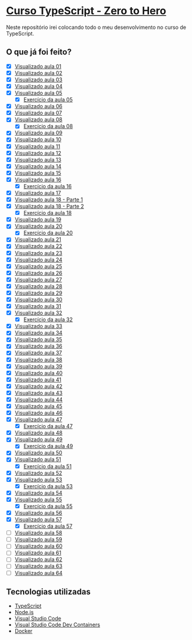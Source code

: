 # [Curso TypeScript - Zero to Hero](https://youtube.com/playlist?list=PLb2HQ45KP0Wsk-p_0c6ImqBAEFEY-LU9H)

Neste repositório irei colocando todo o meu desenvolvimento no curso de 
TypeScript.

## O que já foi feito?

- [x] [Visualizado aula 01](https://youtu.be/u7K1sdnCv5Y)
- [X] [Visualizado aula 02](https://youtu.be/_pDsn0gE6ys)
- [X] [Visualizado aula 03](https://youtu.be/J-sMh3DF10U)
- [X] [Visualizado aula 04](https://youtu.be/iYXzT08sX5Y)
- [X] [Visualizado aula 05](https://youtu.be/iTCRgdEyq0k)
    - [X] [Exercício da aula 05](./aula_05/)
- [X] [Visualizado aula 06](https://youtu.be/VIYnya9DUxg)
- [X] [Visualizado aula 07](https://youtu.be/ocjS96i27zk)
- [X] [Visualizado aula 08](https://youtu.be/BmLMwwWNblI)
    - [X] [Exercício da aula 08](./aula_08/)
- [X] [Visualizado aula 09](https://youtu.be/y6dgaE-cPhc)
- [X] [Visualizado aula 10](https://youtu.be/SkXMjanTPbQ)
- [X] [Visualizado aula 11](https://youtu.be/SsQqZPdPJl4)
- [X] [Visualizado aula 12](https://youtu.be/498uRBCoGf8)
- [X] [Visualizado aula 13](https://youtu.be/0LpB1I8YPnA)
- [X] [Visualizado aula 14](https://youtu.be/Le9jY9AdWbI)
- [X] [Visualizado aula 15](https://youtu.be/IzEpibKEtg4)
- [X] [Visualizado aula 16](https://youtu.be/P1ZALg3mKtA)
    - [X] [Exercício da aula 16](./aula_16/)
- [X] [Visualizado aula 17](https://youtu.be/APecrHh9K7E)
- [X] [Visualizado aula 18 - Parte 1](https://youtu.be/Hz1mB0YwDWU)
- [X] [Visualizado aula 18 - Parte 2](https://youtu.be/0_61ggJ_yzY)
    - [X] [Exercício da aula 18](./aula_18/)
- [X] [Visualizado aula 19](https://youtu.be/oBlnDsKloAY)
- [X] [Visualizado aula 20](https://youtu.be/aU5rKsHyxHk)
    - [X] [Exercício da aula 20](./aula_20/)
- [X] [Visualizado aula 21](https://youtu.be/VWaPx-pvEn8)
- [X] [Visualizado aula 22](https://youtu.be/I0wYYGwiDNY)
- [X] [Visualizado aula 23](https://youtu.be/7BLsEz7eP6s)
- [X] [Visualizado aula 24](https://youtu.be/6XFn4Gny8WU)
- [X] [Visualizado aula 25](https://youtu.be/yLraF6_-85U)
- [X] [Visualizado aula 26](https://youtu.be/Aguo_gIIh7o)
- [X] [Visualizado aula 27](https://youtu.be/vyOidIn_YfQ)
- [X] [Visualizado aula 28](https://youtu.be/3Cx3q9aOf_I)
- [X] [Visualizado aula 29](https://youtu.be/B355hDt29q4)
- [X] [Visualizado aula 30](https://youtu.be/ZJt15H_MKLc)
- [X] [Visualizado aula 31](https://youtu.be/SoZeG6p_Ass)
- [X] [Visualizado aula 32](https://youtu.be/0cxJ1RQ7Gv0)
    - [X] [Exercício da aula 32](./aula_32/)
- [X] [Visualizado aula 33](https://youtu.be/WNp44xb1M_s)
- [X] [Visualizado aula 34](https://youtu.be/sU9miGUUJrI)
- [X] [Visualizado aula 35](https://youtu.be/_KkjHVo4x_M)
- [X] [Visualizado aula 36](https://youtu.be/-rUHKfnbq7g)
- [X] [Visualizado aula 37](https://youtu.be/kaKlKebVqco)
- [X] [Visualizado aula 38](https://youtu.be/KUi9FhBResg)
- [X] [Visualizado aula 39](https://youtu.be/-yAy5hBuW20)
- [X] [Visualizado aula 40](https://youtu.be/01Hu8ekpnEc)
- [X] [Visualizado aula 41](https://youtu.be/h1BpPZyl8j8)
- [X] [Visualizado aula 42](https://youtu.be/AU7-s7Ucock)
- [X] [Visualizado aula 43](https://youtu.be/DHTQwvXcZOs)
- [X] [Visualizado aula 44](https://youtu.be/faHgw09dcsw)
- [X] [Visualizado aula 45](https://youtu.be/8lkQjfuif8c)
- [X] [Visualizado aula 46](https://youtu.be/zbnwyJybtPg)
- [X] [Visualizado aula 47](https://youtu.be/RFyhBnowMOY)
    - [X] [Exercício da aula 47](./aula_47/)
- [X] [Visualizado aula 48](https://youtu.be/GdxGQA8ppk0)
- [X] [Visualizado aula 49](https://youtu.be/hEe0rD4-LVM)
    - [X] [Exercício da aula 49](./aula_49/)
- [X] [Visualizado aula 50](https://youtu.be/7W3PNpoCB40)
- [X] [Visualizado aula 51](https://youtu.be/tKVsXBMYm1g)
    - [X] [Exercício da aula 51](./aula_51/)
- [X] [Visualizado aula 52](https://youtu.be/TUrhve2mLx8)
- [X] [Visualizado aula 53](https://youtu.be/1Nq2gE5Bzpo)
    - [X] [Exercício da aula 53](./aula_53/)
- [X] [Visualizado aula 54](https://youtu.be/tTuiHXKW9v4)
- [X] [Visualizado aula 55](https://youtu.be/kHzkhKMNyEI)
    - [X] [Exercício da aula 55](./aula_55/)
- [X] [Visualizado aula 56](https://youtu.be/5cKzzP4CeKM)
- [X] [Visualizado aula 57](https://youtu.be/AFYCxTnVQbM)
    - [X] [Exercício da aula 57](./aula_57/)
- [ ] [Visualizado aula 58]()
- [ ] [Visualizado aula 59]()
- [ ] [Visualizado aula 60]()
- [ ] [Visualizado aula 61]()
- [ ] [Visualizado aula 62]()
- [ ] [Visualizado aula 63]()
- [ ] [Visualizado aula 64]()

## Tecnologias utilizadas

- [TypeScript](https://www.typescriptlang.org/)
- [Node.js](https://nodejs.org/en/)
- [Visual Studio Code](https://code.visualstudio.com/)
- [Visual Studio Code Dev Containers](https://code.visualstudio.com/docs/devcontainers/containers)
- [Docker](https://www.docker.com/)
